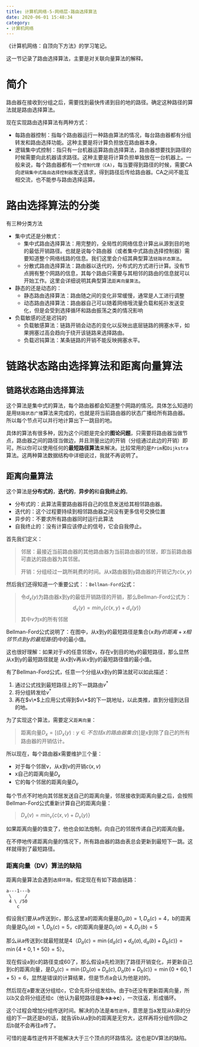 ```yaml
---
title: 计算机网络-5-网络层-路由选择算法
date: 2020-06-01 15:48:34
category:
- 计算机网络
---
```


《计算机网络：自顶向下方法》的学习笔记。

这一节记录了路由选择算法，主要是对关联向量算法的解释。

<!--more-->

# 简介

路由器在接收到分组之后，需要找到最快传递到目的地的路径。确定这种路径的算法就是路由选择算法。

现在实现路由选择算法有两种方式：

* 每路由器控制：指每个路由器运行一种路由算法的情况，每台路由器都有分组转发和路由选择功能。这种主要是将计算负担放在路由器本身。
* 逻辑集中式控制：指只有一台机器运算路由选择算法，路由器想要找到路径的时候需要向此机器请求路径。这种主要是将计算负担单独放在一台机器上。一般来说，每个路由器都有一个`控制代理（CA)`，每当要得到路径的时候，需要CA向`逻辑集中式路由选择控制器`发送请求，得到路径后传给路由器。CA之间不能互相交流，也不能参与路由选择运算。

# 路由选择算法的分类

有三种分类方法

* 集中式还是分散式：
  * 集中式路由选择算法：用完整的，全局性的网络信息计算出从源到目的地的最低开销路径。也就是说每个路由器（或者集中式路由选择控制器）需要知道整个网络线路的信息。我们这里会介绍其典型算法`链路状态算法`。
  * 分散式路由选择算法：路由器以迭代的，分布式的方式进行计算。没有节点拥有整个网路的信息，其每个路由只需要与其相邻的路由的信息就可以开始工作。这里会详细说明其典型算法`距离向量算法`。
* 静态的还是动态的：
  * 静态路由选择算法：路由随之间的变化非常缓慢，通常是人工进行调整
  * 动态路由选择算法：路由器自己可以随着网络哦流量负载和拓扑发送变化，但是会受到选择循环和路由振荡之类的情况影响
* 负载敏感的还是迟钝的
  * 负载敏感算法：链路开销会动态的变化以反映出底层链路的拥塞水平，如果拥塞过高会趋向于绕开该链路来选择路由。
  * 负载迟钝算法：某条链路的开销不能反映拥塞水平。

# 链路状态路由选择算法和距离向量算法

## 链路状态路由选择算法

这个算法是集中式的算法，每个路由器都会知道整个网路的情况。具体怎么知道的是用`链路状态广播`算法来完成的，也就是将当前路由器的状态广播给所有路由器。所以每个节点可以并行地计算出下一跳目的地。

具体的算法有很多种，因为这个问题是完全的**图论问题**，只需要将路由器当做节点，路由器之间的路径当做边，并且测量出边的开销（分组通过此边的开销）即可。所以你可以使用任何的**最短路径算法**来解决。比较常用的是`Prim`和`Dijkstra`算法。这两种算法数据结构中详细说过，我就不再说明了。

## 距离向量算法

这个算法是**分布式的**，**迭代的**，**异步的**和**自我终止的**。

* 分布式的：此算法需要路由器将自己的信息发送给其相邻路由器。
* 迭代的：这个过程要持续到相邻路由器之间没有更多信号交换位置
* 异步的：不要求所有路由器同时运行此算法
* 自我终止的：没有计算应该停止的信号，它会自我停止。

首先我们定义：

> 邻居：最接近当前路由器的其他路由器为当前路由器的邻居，即当前路由器可直达的路由器为其邻居。
>
> 开销：分组经过一跳所耗费的时间。从x路由器到y路由器的开销记为$c(x,y)$

然后我们还得知道一个重要公式：：`Bellman-Ford`公式：

> 令$d_x(y)$为路由器x到y的最低开销路径的开销，那么Bellman-Ford公式为：
> $$
> d_x(y) = min_v\{c(x,y) + d_v(y)\}
> $$
> 其中$v$为x的所有邻居

Bellman-Ford公式说明了：在图中，从x到y的最短路径是集合$\{x到y的距离+x相邻节点到y的最短路径\}$中的最小值。

这也很好理解：如果对于x的任意邻居v，存在v到目的地y的最短路径，那么显然从x到y的最短路径就是 从x到v再从v到y的最短路径值的最小值。

有了Bellman-Ford公式，任意一个分组从x到y的算法就可以如此描述：

1. 通过公式找到最短路径上的下一跳路由$v^*$
2. 将分组转发给$v^*$
3. 再在$v\*$上应用公式得到$v\*$的下一跳地址，以此类推，直到分组到达目的地。

为了实现这个算法，需要定义`距离向量`：

> 距离向量$D_x=[(D_x(y): y\in 不包括x的路由器集合)]$是x到除了自己的所有路由器的开销估计。

所以现在，每个路由器x需要维护三个量：

* 对于每个邻居v，从x到v的开销$c(x,v)$
* x自己的距离向量$D_x$
* 它的每个邻居的距离向量$D_v$

每个节点不时地向其邻居发送自己的距离向量，邻居接收到距离向量之后，会按照Bellman-Ford公式重新计算自己的距离向量：

> $D_x(v)=min_v\{c(x,v)+D_v(y)\}$ 

如果距离向量的值变了，他也会如法炮制，向自己的邻居传递自己的距离向量。

在不停地传递距离向量的情况下，所有路由器的路由表总会更新到最短下一跳。这样就得到了最短路径。

### 距离向量（DV）算法的缺陷

距离向量算法会遇到`选择环路`，假定现在有如下路由链路：

```
a---1---b
 \     /
 4 \ /50
    c
```

假设我们要从a传送到c，那么这里a的距离向量是$D_a(b)=1,D_a(c)=4$，b的距离向量是$D_b(a)=1,D_b(c)=5$，c的距离向量是$D_c(a)=4,D_c(b)=5$

那么从a传送到c就最短就是4（$D_a(c)=\min\{d_a(c)+d_a(a), d_a(b)+D_b(c)\}=\min\{4+0, 1+50\}=5$）。

现在假设a到c的路径变成60了，那么假设a先检测到了路径开销变化，并更新自己到c的距离向量，是$D_a(c)=\min\{D_a(a)+D_a(c), D_a(b)+D_b(c)\}=\min\{0+60, 1+5\}=6$，显然是错误的计算结果，但是节点a会认为他是对的。

然后现在a要发送分组给c，它会先将分组发给b。由于b还没有更新距离向量，所以b又会将分组还给c（他认为最短路径是**b->a->c**），一次往返，形成循环。

这个过程会增加分组传送时间。解决的办法是`毒性逆传`，意思是当a发现从b来的分组的下一跳还是b的话，就告诉b从a到b的距离是无穷大，这样再将分组传回b之后b就不会再往a传了。

可惜的是毒性逆传并不能解决大于三个顶点的环路情况。这也是DV算法的缺陷。

